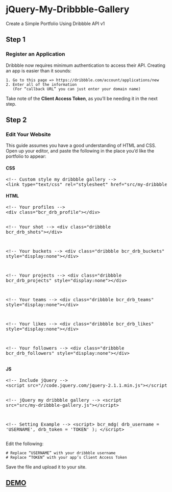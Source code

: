 # jQuery-My-Dribbble-Gallery
Create a Simple Portfolio Using Dribbble API v1

<h2>Step 1</h2>
<h3>Register an Application</h3>

Dribbble now requires minimum authentication to access their API. Creating an app is easier than it sounds:

    1. Go to this page => https://dribbble.com/account/applications/new
    2. Enter all of the information
       (For “callback URL” you can just enter your domain name)

Take note of the <strong>Client Access Token</strong>, as you’ll be needing it in the next step.
<h2>Step 2</h2>
<h3>Edit Your Website</h3>

This guide assumes you have a good understanding of HTML and CSS. Open up your editor, and paste the following in the place you’d like the portfolio to appear:
<h4>CSS</h4>
<pre>&lt;!-- Custom style my dribbble gallery --&gt;
&lt;link type="text/css" rel="stylesheet" href="src/my-dribbble-gallery.css" /&gt;</pre>
<h4>HTML</h4>
<pre>&lt;!-- Your profiles --&gt;
&lt;div class="bcr_drb_profile"&gt;&lt;/div&gt;

&lt;!-- Your shot --&gt;
&lt;div class="dribbble bcr_drb_shots"&gt;&lt;/div&gt;

&lt;!-- Your buckets --&gt;
&lt;div class="dribbble bcr_drb_buckets" style="display:none"&gt;&lt;/div&gt;

&lt;!-- Your projects --&gt;
&lt;div class="dribbble bcr_drb_projects" style="display:none"&gt;&lt;/div&gt;

&lt;!-- Your teams --&gt;
&lt;div class="dribbble bcr_drb_teams" style="display:none"&gt;&lt;/div&gt;

&lt;!-- Your likes --&gt;
&lt;div class="dribbble bcr_drb_likes" style="display:none"&gt;&lt;/div&gt;

&lt;!-- Your followers --&gt;
&lt;div class="dribbble bcr_drb_followers" style="display:none"&gt;&lt;/div&gt;</pre>
<h4>JS</h4>
<pre>&lt;!-- Include jQuery --&gt;
&lt;script src="//code.jquery.com/jquery-2.1.1.min.js"&gt;&lt;/script&gt;

&lt;!-- jQuery my dribbble gallery --&gt;
&lt;script src="src/my-dribbble-gallery.js"&gt;&lt;/script&gt;

&lt;!-- Setting Example --&gt;
&lt;script&gt;
    bcr_mdg(
        drb_username = 'USERNAME',
        drb_token = 'TOKEN'
    );
&lt;/script&gt;</pre>
Edit the following:

    # Replace “USERNAME” with your dribbble username
    # Replace “TOKEN” with your app’s Client Access Token

Save the file and upload it to your site.
<p><h2><a href="http://ibacor.com/demo/jquery-my-dribbble-gallery" target="_BLANK">DEMO</a></h2></p>
